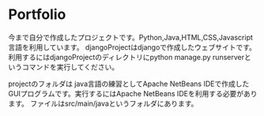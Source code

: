 # Portfolio
今まで自分で作成したプロジェクトです。Python,Java,HTML,CSS,Javascript言語を利用しています。
djangoProjectはdjangoで作成したウェブサイトです。
利用するにはdjangoProjectのディレクトリにpython manage.py runserverというコマンドを実行してください。

projectのフォルダは java言語の練習としてApache NetBeans IDEで作成したGUIプログラムです。実行するにはApache NetBeans IDEを利用する必要があります。
ファイルはsrc/main/javaというフォルダにあります。
